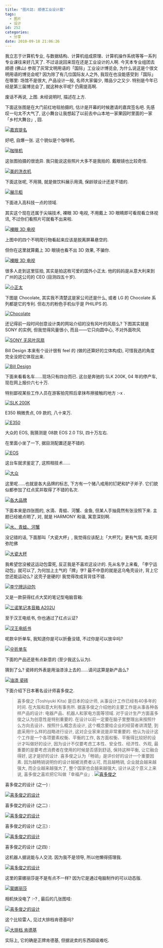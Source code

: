 ```yaml
---
title: "图片誌: 顺德工业设计展"
tags:
  - 图片
  - 设计
id: 252
categories:
  - 分享
date: 2010-09-18 21:06:26
---
```


我立志于计算机专业, 与数据结构、计算机组成原理、计算机操作系统等等一系列专业课往来好几天了. 不过话说回来现在还是工业设计的人啊. 今天本专业组团去顺德 (佛山) 参观了灰常文明用语的「国际」工业设计博览会, 为什么说这是个很文明用语的博览会呢? 因为除了有几位国际友人之外, 我现在也没能感受到「国际」在哪里: 场馆不是很大, 产品设计一般, 名师大家偏少, 赠品少之又少. 特别是今年已经是第三届博览会了, 就这种水平呢? 仍需提高啊.

废话不再说, 上图. 未经说明时, 描述在上方.

下面这张图是在大门前红地毯拍摄的, 估计是开幕的时候邀请的嘉宾签名吧. 先感叹一句太不大气了, 这小舞台让我想起了以前去中山本地一家果园时里面的一家「乡村大舞台」, 囧.

[![嘉宾提名](http://photo.tuhigh.com/pics/1038/0918/282356t-1765479384_c.jpg)](http://photo.tuhigh.com/pics/1038/0918/282356t1284808294540_o.JPG)<!-- more -->

好吧, 自爆一张. 这个貌似是个咖啡机.

[![咖啡机](http://photo.tuhigh.com/pics/1038/0918/282356t-1939791468_c.jpg)](http://photo.tuhigh.com/pics/1038/0918/282356t1284808315182_o.JPG)

这张图拍摄的很诡异. 我只能说这些照片大多不是我拍的. 戴眼镜也比较奇怪.

[![美的洗衣机](http://photo.tuhigh.com/pics/1038/0918/282356t1284808304071_o.JPG)](http://photo.tuhigh.com/pics/1038/0918/282356t1284808304071_o.JPG)

下面这张呢, 不用猜, 就是做饮料展示用滴, 保龄球设计还是不错的.

[![展示柜](http://photo.tuhigh.com/pics/1038/0918/282356t1284808310611_o.JPG)](http://photo.tuhigh.com/pics/1038/0918/282356t1284808310611_o.JPG)

下面进入高科技一点的领域.

其实这个现在还属于尖端技术, 裸眼 3D 电视, 不用戴上 3D 眼睛即可看观看立体视讯, 不过你们看照片可就看不出来啦.

[![裸眼 3D 电视](http://photo.tuhigh.com/pics/1038/0918/282356t-367332746_c.jpg)](http://photo.tuhigh.com/pics/1038/0918/282356t1284808320768_o.JPG)

上图中的四个不明爬行物看起来应该是脱离屏幕悬空的.

但你在这里就算戴上 3D 眼镜也看不出 3D 效果, 不骗你.

[![裸眼 3D 电视](http://photo.tuhigh.com/pics/1038/0918/282356t465996636_c.jpg)](http://photo.tuhigh.com/pics/1038/0918/282356t1284808327330_o.JPG)

很多人走到这里狂拍, 其实是拍这枚可爱的国外小正太. 他的妈妈是从意大利来到广州的这公司的 CEO (目测四五十岁).

[![小正太](http://photo.tuhigh.com/pics/1038/0918/282356t790999495_c.jpg)](http://photo.tuhigh.com/pics/1038/0918/282356t1284808332398_o.JPG)

下图是 Chocolate, 其实我不清楚这是家公司还是什么, 或者 LG 的 Chocolate 系列都是它的专利. 但右方的粉色手机似乎是 PHILIPS 的.

[![Chocolate](http://photo.tuhigh.com/pics/1038/0918/282356t852729028_c.jpg)](http://photo.tuhigh.com/pics/1038/0918/282356t1284808340508_o.JPG)

还记得前一段时间创意设计类的网站介绍的没有风叶的风扇么? 下图其实就是 SONY 的实例, 但我觉得风量很小, 而且——它只向圆中心, 不对外面吹风

[![SONY 无风叶风扇](http://photo.tuhigh.com/pics/1038/0918/282356t1284808427779_o.JPG)](http://photo.tuhigh.com/pics/1038/0918/282356t1284808427779_o.JPG)

Bill Design 本来有个设计很有 feel 的 (做的还算好的立体构成), 可惜我选的角度完全没把它体现出来.

[![Bill Design](http://photo.tuhigh.com/pics/1038/0918/282356t1284808352674_o.JPG)](http://photo.tuhigh.com/pics/1038/0918/282356t1284808352674_o.JPG)

下面来看看名车……现场只有四台而已. 这台是奔驰的 SLK 200K, 04 年的停产车, 现在网上报价六七十万.

特别鄙视某些工作人员在游客拍完照后拿抹布擦接触的地方 :-x .

[![SLK 200K](http://photo.tuhigh.com/pics/1038/0918/282356t1284808361861_o.JPG)](http://photo.tuhigh.com/pics/1038/0918/282356t1284808361861_o.JPG)

E350 稍微贵点, 09 款的, 八十来万.

[![E350](http://photo.tuhigh.com/pics/1038/0918/282356t1284808368926_o.JPG)](http://photo.tuhigh.com/pics/1038/0918/282356t1284808368926_o.JPG)

大众的 EOS, 我猜测是 08款 EOS 2.0 TSI, 四十万左右.

在里面小坐了一下, 据目测配置还是不错的.

[![EOS](http://photo.tuhigh.com/pics/1038/0918/282356t1284808370956_o.JPG)](http://photo.tuhigh.com/pics/1038/0918/282356t1284808370956_o.JPG)

这台车就求鉴定了, 这照相技术……

[![大众](http://photo.tuhigh.com/pics/1038/0918/282356t-700403465_c.jpg)](http://photo.tuhigh.com/pics/1038/0918/282356t1284808378535_o.JPG)

这里呢……也就是各大品牌的标志, 下方有一个猪八戒用的钉耙和铲子斧子. 它们貌似都参加了红点奖并取得了不错的名次.

[![各大品牌](http://photo.tuhigh.com/pics/1038/0918/282356t1284808382690_o.JPG)](http://photo.tuhigh.com/pics/1038/0918/282356t1284808382690_o.JPG)

下面本来是四张图的, 水滴、青蛙、河蟹、金鱼, 但某人手抽竟然有张没照下来. 主题已经被点明了, 对, 就是 HARMONY 和谐, 寓意深刻啊.

[![水、青蛙、河蟹](http://photo.tuhigh.com/pics/1038/0918/282356t1284808388271_o.JPG)](http://photo.tuhigh.com/pics/1038/0918/282356t-1202355867_c.jpg)

没记错的话, 下面那叫「大瓷大杯」, 我觉得应该配上「大杯咒」更有气氛. 南无阿弥陀佛

[![大瓷大杯](http://photo.tuhigh.com/pics/1038/0918/282356t816158681_c.jpg)](http://photo.tuhigh.com/pics/1038/0918/282356t1284808399433_o.JPG)

我希望您没被这运动包雷死, 反正我是不喜欢这设计的. 先从名字上来看, 「李宁运动包」就可以了, 为何加上土气的「牌」字? 最不中意的就是这乌龟壳设计, 背上它您还能运动么? 这壳子是硬的\! 我觉得改成背背佳不错.

[![李宁牌运动包](http://photo.tuhigh.com/pics/1038/0918/282356t1284808401022_o.JPG)](http://photo.tuhigh.com/pics/1038/0918/282356t1284808401022_o.JPG)

又是一款获得红点大奖的笔记型电脑音箱:

[![三诺笔记本音箱 A202U](http://photo.tuhigh.com/pics/1038/0918/282356t1284808408038_o.JPG)](http://photo.tuhigh.com/pics/1038/0918/282356t1284808408038_o.JPG)

至于汉王电纸书, 你也通过了红点认证?

[![汉王电纸书](http://photo.tuhigh.com/pics/1038/0918/282356t1284808414618_o.JPG)](http://photo.tuhigh.com/pics/1038/0918/282356t1284808414618_o.JPG)

呢款伞折单车, 我知道你是可以折叠没错, 不过你是可以放伞吗?

[![伞折单车](http://photo.tuhigh.com/pics/1038/0918/282356t1284808417144_o.JPG)](http://photo.tuhigh.com/pics/1038/0918/282356t1284808417144_o.JPG)

下面的产品还是有点新意的 (至少我这么认为).

猜到了么? 瓷砖的外表是用油漆涂上去的……请问这算是新产品么?

[![油漆 瓷砖](http://photo.tuhigh.com/pics/1038/0918/282356t1284808442765_o.JPG)](http://photo.tuhigh.com/pics/1038/0918/282356t1284808442765_o.JPG)

下面介绍下日本著名设计师喜多俊之.
> 喜多俊之 (Toshiyuki Kita) 是日本的设计师, 从事设计工作已经有40多年的时间. 在大阪和意大利有事务所. 据喜多俊之介绍他的主要工作是从事各种各样产品的设计: 电器产品、机器人和家电方面等领域. 对于设计生产方面喜多俊之认为创意性是特别重要的. 在设计以前一定要在脑子里整理出来按照什么方向去设计、按照什么概念去设计, 这个概念要给企业的经营者讲清楚, 到底采用什么样的战略进行设计, 这对企业家来说是非常重要的. 他认为设计这个工作是一个各项要素权衡、平衡的工作, 各方面权衡、平衡得比较好的设计才叫做好的设计, 因为设计不仅要考虑工本性、安全性、经济性、外观, 最重要的是要考虑消费者在使用的时候是否感到舒适, 保持这种平衡, 让它融合得好, 这才是好的设计. 喜多俊之认为「畅销」是评价好的设计一个重要因素. 因为越畅销说明你的设计越被消费者认可, 而且越畅销, 企业就会越来越强大, 而企业越来越强大了, 整个国家也会越来越强大, 设计从这个意义上来说, 喜多俊之喜欢把它叫做「幸福产业」.
[![喜多俊之](http://photo.tuhigh.com/pics/1038/0918/282356t-1178907447_c.jpg)](http://photo.tuhigh.com/pics/1038/0918/282356t1284808438404_o.JPG)

喜多俊之的设计 (之一) :

[![喜多俊之的设计](http://photo.tuhigh.com/pics/1038/0918/282356t546911528_c.jpg)](http://photo.tuhigh.com/pics/1038/0918/282356t1284808446668_o.JPG)

喜多俊之的设计 (之二) :

[![喜多俊之的设计](http://photo.tuhigh.com/pics/1038/0918/282356t612878424_c.jpg)](http://photo.tuhigh.com/pics/1038/0918/282356t1284808451283_o.JPG)

喜多俊之的设计 (之三) :

[![喜多俊之的设计](http://photo.tuhigh.com/pics/1038/0918/282356t-1765474043_c.jpg)](http://photo.tuhigh.com/pics/1038/0918/282356t1284808452494_o.JPG)

喜多俊之的设计 (之四) :

这机器人据说能与人交流. 因为我不是领导, 所以他懒得搭理我.

[![喜多俊之的设计](http://photo.tuhigh.com/pics/1038/0918/282356t1441025694_c.jpg)](http://photo.tuhigh.com/pics/1038/0918/282356t1284814502178_o.JPG)

这里的蒙娜丽莎是不是有点不一样? 因为它是通过电脑制作的可以动态版.

[![蒙娜丽莎](http://photo.tuhigh.com/pics/1038/0918/282356t1284808459852_o.JPG)](http://photo.tuhigh.com/pics/1038/0918/282356t1284808459852_o.JPG)

相机快没电了 :-? , 最后的几张图哇:

[![喜多俊之的设计](http://photo.tuhigh.com/pics/1038/0918/282356t71549100_c.jpg)](http://photo.tuhigh.com/pics/1038/0918/282356t1284808470494_o.JPG)

这个比较雷人, 见过大排档肯德基吗?

[![大排档 肯德基](http://photo.tuhigh.com/pics/1038/0918/282356t1284808434282_o.JPG)](http://photo.tuhigh.com/pics/1038/0918/282356t1284808434282_o.JPG)

实际上, 它的确是正牌肯德基, 但据说卖的东西超级难吃.
